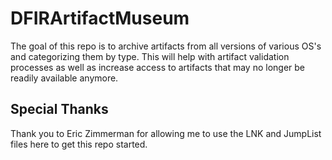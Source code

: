 # DFIRArtifactMuseum
The goal of this repo is to archive artifacts from all versions of various OS's and categorizing them by type. This will help with artifact validation processes as well as increase access to artifacts that may no longer be readily available anymore. 


## Special Thanks

Thank you to Eric Zimmerman for allowing me to use the LNK and JumpList files here to get this repo started. 
